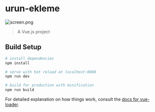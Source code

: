 # urun-ekleme
<img src="/ozturkbeytullah/product-list-vue-app/blob/master/screen.png?raw=true" alt="screen.png">

> A Vue.js project

## Build Setup

``` bash
# install dependencies
npm install

# serve with hot reload at localhost:8080
npm run dev

# build for production with minification
npm run build
```

For detailed explanation on how things work, consult the [docs for vue-loader](http://vuejs.github.io/vue-loader).

